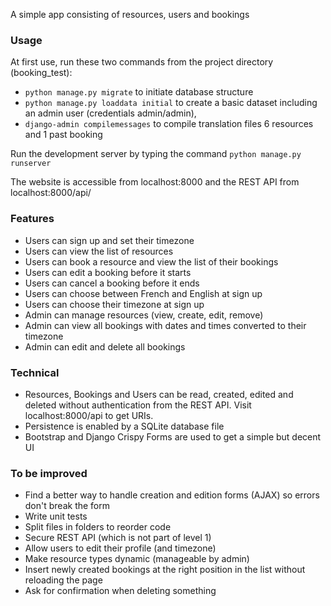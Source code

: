 A simple app consisting of resources, users and bookings

### Usage

At first use, run these two commands from the project directory (booking_test):
- `python manage.py migrate` to initiate database structure
- `python manage.py loaddata initial` to create a basic dataset including an admin user (credentials admin/admin),
- `django-admin compilemessages` to compile translation files
6 resources and 1 past booking

Run the development server by typing the command `python manage.py runserver`

The website is accessible from localhost:8000 and the REST API from localhost:8000/api/

### Features

- Users can sign up and set their timezone
- Users can view the list of resources
- Users can book a resource and view the list of their bookings
- Users can edit a booking before it starts
- Users can cancel a booking before it ends
- Users can choose between French and English at sign up
- Users can choose their timezone at sign up
- Admin can manage resources (view, create, edit, remove)
- Admin can view all bookings with dates and times converted to their timezone
- Admin can edit and delete all bookings

### Technical

- Resources, Bookings and Users can be read, created, edited and deleted without authentication from the REST API.
Visit localhost:8000/api to get URIs.
- Persistence is enabled by a SQLite database file
- Bootstrap and Django Crispy Forms are used to get a simple but decent UI

### To be improved

- Find a better way to handle creation and edition forms (AJAX) so errors don't break the form
- Write unit tests
- Split files in folders to reorder code
- Secure REST API (which is not part of level 1)
- Allow users to edit their profile (and timezone)
- Make resource types dynamic (manageable by admin)
- Insert newly created bookings at the right position in the list without reloading the page
- Ask for confirmation when deleting something
